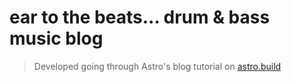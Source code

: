 # ear to the beats... drum & bass music blog

> Developed going through Astro's blog tutorial on [astro.build](https://astro.build/)
